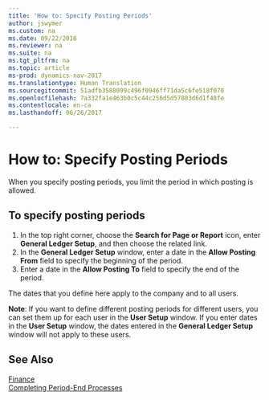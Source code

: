 ```yaml
---
title: 'How to: Specify Posting Periods'
author: jswymer
ms.custom: na
ms.date: 09/22/2016
ms.reviewer: na
ms.suite: na
ms.tgt_pltfrm: na
ms.topic: article
ms-prod: dynamics-nav-2017
ms.translationtype: Human Translation
ms.sourcegitcommit: 51adfb3588099c496f0946ff71da5c6fe518f070
ms.openlocfilehash: 7a332fa1e463b0c5c44c256d5d57803d6d1f48fe
ms.contentlocale: en-ca
ms.lasthandoff: 06/26/2017

---
```


# <a name="how-to-specify-posting-periods"></a>How to: Specify Posting Periods
When you specify posting periods, you limit the period in which posting is allowed.

## <a name="to-specify-posting-periods"></a>To specify posting periods
1. In the top right corner, choose the **Search for Page or Report** icon, enter **General Ledger Setup**, and then choose the related link.
2. In the **General Ledger Setup** window, enter a date in the **Allow Posting From** field to specify the beginning of the period.
3. Enter a date in the **Allow Posting To** field to specify the end of the period.

The dates that you define here apply to the company and to all users.

**Note**: If you want to define different posting periods for different users, you can set them up for each user in the **User Setup** window. If you enter dates in the **User Setup** window, the dates entered in the **General Ledger Setup** window will not apply to these users.


## <a name="see-also"></a>See Also
[Finance](finance-setup.md)  
[Completing Period-End Processes](year-how-complete-period-end-processes.md)

